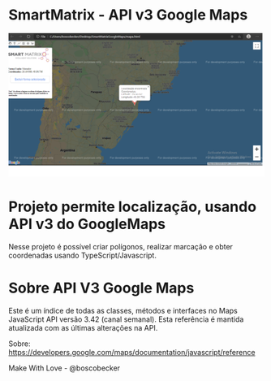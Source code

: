 # SmartMatrix - API v3 Google Maps

![Screenshot](img/printApiSmartMatrix.png)

# Projeto permite localização, usando API v3 do GoogleMaps
Nesse projeto é possível criar polígonos, realizar marcação e obter coordenadas usando TypeScript/Javascript.

# Sobre API V3 Google Maps

Este é um índice de todas as classes, métodos e interfaces no Maps JavaScript API versão 3.42 (canal semanal). Esta referência é mantida atualizada com as últimas alterações na API.

Sobre: https://developers.google.com/maps/documentation/javascript/reference

Make With Love - @boscobecker
